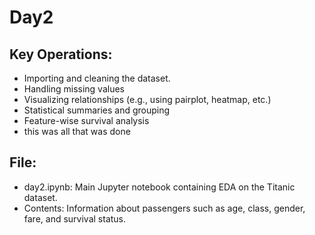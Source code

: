 # Day2

## Key Operations:

 - Importing and cleaning the dataset.
 - Handling missing values
 - Visualizing relationships (e.g., using pairplot, heatmap, etc.)
 - Statistical summaries and grouping
 - Feature-wise survival analysis
 - this was all that was done

## File:
- day2.ipynb: Main Jupyter notebook containing EDA on the Titanic dataset.
- Contents: Information about passengers such as age, class, gender, fare, and survival status.
   
